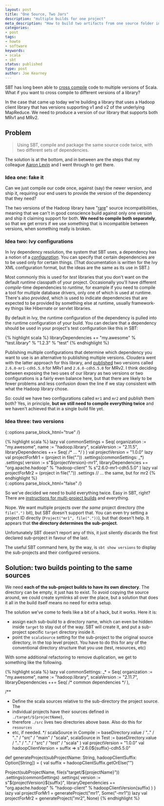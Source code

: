 ```yaml
---
layout: post
title: "One Source, Two Jars"
description: "multiple builds for one project"
meta_description: "How to build two artifacts from one source folder in SBT"
categories:
- post
tags:
- howto
- software
keywords:
- scala
- sbt
status: published
type: post
author: Joe Kearney
---
```


SBT has long been able to [cross compile](http://www.scala-sbt.org/0.13/docs/Cross-Build.html) code to multiple versions of Scala. What if you want to cross compile to different versions of a library?

In the case that came up today we're building a library that uses a Hadoop client library that has versions supporting v1 and v2 of the underlying MapReduce. We need to produce a version of our library that supports both MRv1 and MRv2.

## Problem

> Using SBT, compile and package the same source code twice, with two different sets of dependencies.

The solution is at the bottom, and in between are the steps that my colleague [Aaron Levin](http://aaronlevin.ca/) and I went through to get there.

### Idea one: fake it

Can we just compile our code once, against (say) the newer version, and ship it, requiring our end users to provide the version of the dependency that they need?

The two versions of the Hadoop library have "[rare](https://www.cloudera.com/documentation/enterprise/latest/topics/cdh_ig_mapreduce_to_yarn_migrate.html)" source incompatibilities, meaning that we can't in good conscience build against only one version and ship it claiming support for both. **We need to compile both separately**, so that we get errors if we use something that is incompatible between versions, when something really is broken.

### Idea two: Ivy configurations

In Ivy dependency resolution, the system that SBT uses, a dependency has a notion of a [_configuration_](https://ant.apache.org/ivy/history/latest-milestone/ivyfile/configurations.html). You can specify that certain dependencies are to be used only for certain things. (That documentation is written for the Ivy XML configuration format, but the ideas are the same as its use in SBT.)

Most commonly this is used for _test_ libraries that you don't want on the default _runtime_ classpath of your project. Occasionally you'll have different _compile_-time dependencies to _runtime_, for example if you need to compile a tool for multiple database drivers, only one of which is used at runtime. There's also _provided_, which is used to indicate dependencies that are expected to be provided by something else at runtime, usually framework-ey things like Hibernate or servlet libraries.

By default in Ivy, the runtime configuration of the dependency is pulled into the runtime configuration of your build. You can declare that a dependency should be used in your project's test configuration like this in SBT:

{% highlight scala %}
libraryDependencies += "my.awesome" % "test.library" % "1.2.3" % "test"
{% endhighlight %}

Publishing multiple configurations that determine which dependency you want to use is an alternative to publishing multiple versions. Cloudera went with the latter approach for this library, and [published](https://maven-repository.com/artifact/org.apache.hadoop/hadoop-client) two versions called `2.6.0-mr1-cdh5.5.0` for MRv1 and `2.6.0-cdh5.5.0` for MRv2. I think deciding between exposing the two uses of our library as two versions or two configurations is a fairly even balance here, but that there are likely to be fewer problems and less confusion down the line if we stay consistent with what the Hadoop library chose.

So: could we have two configurations called `mr1` and `mr2` and publish them both? Yes, in principle, **but we still need to compile everything twice** and we haven't achieved that in a single build file yet.

### Idea three: two versions

{::options parse_block_html="true" /}
<div class="inline-image-right">
{% highlight scala %}
lazy val commonSettings = Seq(
  organization := "my.awesome",
  name := "hadoop.library",
  scalaVersion := "2.11.5",
  libraryDependencies ++= Seq( /* ... */ )
)
val projectVersion = "1.0.0"
lazy val projectForMr1 = (project in file("."))
  .settings(commonSettings: _*)
  .settings(
    version := s"${projectVersion}-mr1",
    libraryDependencies += "org.apache.hadoop"
      % "hadoop-client" % s"2.6.0-mr1-cdh5.5.0"
  )
lazy val projectForMr2 = (project in file("."))
  .settings // ... the same, but for mr2
{% endhighlight %}
</div>
{::options parse_block_html="false" /}

So we've decided we need to build everything twice. Easy in SBT, right? There are [instructions for multi-project builds](http://www.scala-sbt.org/0.13/docs/Multi-Project.html) and everything.

Nope. We want multiple projects over _the same_ project directory (the `file(".")` bit), but SBT doesn't support that. You can even try setting a project ID directly (`Project("mr1", file("."))`), but that doesn't help. It appears that **the directory determines the sub-project**.

Unfortunately SBT doesn't report any of this, it just silently discards the first declared sub-project in favour of the last.

The useful SBT command here, by the way, is `sbt show versions` to display the sub-projects and their configured versions.

<div class="clearfix"></div>

## Solution: two builds pointing to the same sources

We need **each of the sub-project builds to have its own directory**. The directory can be empty, it just has to exist. To avoid copying the source around, we could create symlinks all over the place, but a solution that does it all in the build itself means no need for extra setup.

The solution we've come to feels like a bit of a hack, but it works. Here it is:

* assign each sub-build to a directory name, which can even be hidden inside `target` to stay out of the way. SBT will create it, and put a sub-project specific `target` directory inside it.
* point the `scalaSource` setting for the sub-project to the original source directory, in the top level project. You have to do this for any of the conventional directory structure that you use (test, resources, etc)

With some additional refactoring to remove duplication, we get to something like the following.

{% highlight scala %}
lazy val commonSettings: _* = Seq(
  organization := "my.awesome",
  name := "hadoop.library",
  scalaVersion := "2.11.7",
  libraryDependencies ++= Seq( /* common dependencies */ ),

  /**
   * Define the scala sources relative to the sub-directory the project source. The
   * individual projects have their sources defined in `./target/${projectName}`,
   * therefore `./src` lives two directories above base. Also do this for `resources`
   * etc, if needed.
   */
  scalaSource in Compile := baseDirectory.value / ".." / ".." / "src" / "main" / "scala",
  scalaSource in Test    := baseDirectory.value / ".." / ".." / "src" / "test" / "scala"
)
val projectVersion = "1.0.0"
val hadoopClientVersion = suffix => s"2.6.0${suffix}-cdh5.5.0"

def generateProject(subProjectName: String, hadoopClientSuffix: Option[String]) = {
  val suffix = hadoopClientSuffix.getOrElse("")

  Project(subProjectName, file(s"target/${projectName}"))
    .settings(commonSettings)
    .settings(
      version := s"${projectVersion}${suffix}",
      libraryDependencies += "org.apache.hadoop"
        % "hadoop-client" % hadoopClientVersion(suffix)
    )
}
lazy val projectForMr1 = generateProject("mr1", Some("-mr1"))
lazy val projectForMr2 = generateProject("mr2", None)
{% endhighlight %}
